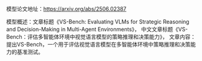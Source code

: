 模型论文地址：https://arxiv.org/abs/2506.02387

模型概述：文章标题《VS-Bench: Evaluating VLMs for Strategic Reasoning and Decision-Making in Multi-Agent Environments》，
中文文章标题《VS-Bench：评估多智能体环境中视觉语言模型的策略推理和决策能力》，
文章内容：提出VS-Bench，一个用于评估视觉语言模型在多智能体环境中策略推理和决策能力的基准测试。
